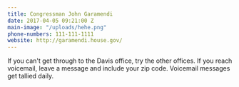 ```yaml
---
title: Congressman John Garamendi
date: 2017-04-05 09:21:00 Z
main-image: "/uploads/hehe.png"
phone-numbers: 111-111-1111
website: http://garamendi.house.gov/
---
```


If you can't get through to the Davis office, try the other offices. If you reach voicemail, leave a message and include your zip code. Voicemail messages get tallied daily.